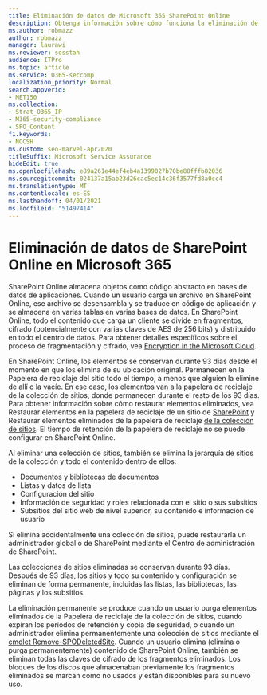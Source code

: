 ```yaml
---
title: Eliminación de datos de Microsoft 365 SharePoint Online
description: Obtenga información sobre cómo funciona la eliminación de datos en SharePoint Online, como dónde se almacena el contenido eliminado y durante cuánto tiempo.
ms.author: robmazz
author: robmazz
manager: laurawi
ms.reviewer: sosstah
audience: ITPro
ms.topic: article
ms.service: O365-seccomp
localization_priority: Normal
search.appverid:
- MET150
ms.collection:
- Strat_O365_IP
- M365-security-compliance
- SPO_Content
f1.keywords:
- NOCSH
ms.custom: seo-marvel-apr2020
titleSuffix: Microsoft Service Assurance
hideEdit: true
ms.openlocfilehash: e89a261e44ef4eb4a1399027b70be88fffb82036
ms.sourcegitcommit: 024137a15ab23d26cac5ec14c36f3577fd8a0cc4
ms.translationtype: MT
ms.contentlocale: es-ES
ms.lasthandoff: 04/01/2021
ms.locfileid: "51497414"
---
```

# <a name="sharepoint-online-data-deletion-in-microsoft-365"></a>Eliminación de datos de SharePoint Online en Microsoft 365

SharePoint Online almacena objetos como código abstracto en bases de datos de aplicaciones. Cuando un usuario carga un archivo en SharePoint Online, ese archivo se desensambla y se traduce en código de aplicación y se almacena en varias tablas en varias bases de datos. En SharePoint Online, todo el contenido que carga un cliente se divide en fragmentos, cifrado (potencialmente con varias claves de AES de 256 bits) y distribuido en todo el centro de datos. Para obtener detalles específicos sobre el proceso de fragmentación y cifrado, vea [Encryption in the Microsoft Cloud](/microsoft-365/compliance/office-365-encryption-in-the-microsoft-cloud-overview). 

En SharePoint Online, los elementos se conservan durante 93 días desde el momento en que los elimina de su ubicación original. Permanecen en la Papelera de reciclaje del sitio todo el tiempo, a menos que alguien la elimine de allí o la vacíe. En ese caso, los elementos van a la papelera de reciclaje de la colección de sitios, donde permanecen durante el resto de los 93 días. Para obtener información sobre cómo restaurar elementos eliminados, vea Restaurar elementos en la papelera de reciclaje de un sitio de [SharePoint](https://support.office.com/article/6df466b6-55f2-4898-8d6e-c0dff851a0be#ID0EAADAAA=Online
) y Restaurar elementos eliminados de la papelera de reciclaje [de la colección de sitios](https://support.office.com/article/5fa924ee-16d7-487b-9a0a-021b9062d14b). El tiempo de retención de la papelera de reciclaje no se puede configurar en SharePoint Online.

Al eliminar una colección de sitios, también se elimina la jerarquía de sitios de la colección y todo el contenido dentro de ellos:

- Documentos y bibliotecas de documentos
- Listas y datos de lista
- Configuración del sitio
- Información de seguridad y roles relacionada con el sitio o sus subsitios
- Subsitios del sitio web de nivel superior, su contenido e información de usuario

Si elimina accidentalmente una colección de sitios, puede restaurarla un administrador global o de SharePoint mediante el Centro de administración de SharePoint.

Las colecciones de sitios eliminadas se conservan durante 93 días. Después de 93 días, los sitios y todo su contenido y configuración se eliminan de forma permanente, incluidas las listas, las bibliotecas, las páginas y los subsitios.

La eliminación permanente se produce cuando un usuario purga elementos eliminados de la Papelera de reciclaje de la colección de sitios, cuando expiran los períodos de retención y copia de seguridad, o cuando un administrador elimina permanentemente una colección de sitios mediante el [cmdlet Remove-SPODeletedSite](/powershell/module/sharepoint-online/remove-spodeletedsite). Cuando un usuario elimina (elimina o purga permanentemente) contenido de SharePoint Online, también se eliminan todas las claves de cifrado de los fragmentos eliminados. Los bloques de los discos que almacenaban previamente los fragmentos eliminados se marcan como no usados y están disponibles para su nuevo uso.
